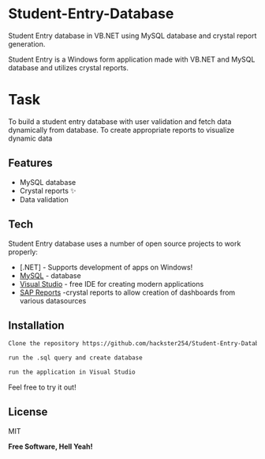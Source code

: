 # Student-Entry-Database
Student Entry database in VB.NET using MySQL database and crystal report generation.

Student Entry is a Windows form application made with VB.NET and MySQL database and utilizes crystal reports.

# Task
To build a student entry database with user validation and fetch data dynamically from database. To create appropriate reports to visualize dynamic data


## Features

- MySQL database
- Crystal reports ✨
- Data validation



## Tech

Student Entry database uses a number of open source projects to work properly:

- [.NET] - Supports development of apps on Windows!
- [MySQL](https://www.mysql.com/downloads/) - database
- [Visual Studio](https://visualstudio.microsoft.com/) - free IDE for creating modern applications
- [SAP Reports](https://www.crystalreports.com/download/) -crystal reports to allow creation of dashboards from various datasources



## Installation
```sh
Clone the repository https://github.com/hackster254/Student-Entry-Database.git
```
```sh
run the .sql query and create database
```
```sh
run the application in Visual Studio
```



Feel free to try it out!



## License

MIT

**Free Software, Hell Yeah!**

[//]: # (These are reference links used in the body of this note and get stripped out when the markdown processor does its job. There is no need to format nicely because it shouldn't be seen. Thanks SO - http://stackoverflow.com/questions/4823468/store-comments-in-markdown-syntax)


